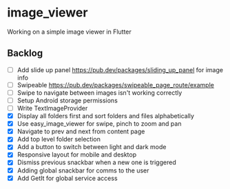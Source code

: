 # image_viewer
Working on a simple image viewer in Flutter

## Backlog
* [ ] Add slide up panel https://pub.dev/packages/sliding_up_panel for image info
* [ ] Swipeable https://pub.dev/packages/swipeable_page_route/example
* [ ] Swipe to navigate between images isn't working correctly
* [ ] Setup Android storage permissions
* [ ] Write TextImageProvider
* [X] Display all folders first and sort folders and files alphabetically
* [X] Use easy_image_viewer for swipe, pinch to zoom and pan
* [X] Navigate to prev and next from content page
* [X] Add top level folder selection
* [X] Add a button to switch between light and dark mode
* [X] Responsive layout for mobile and desktop
* [X] Dismiss previous snackbar when a new one is triggered
* [X] Adding global snackbar for comms to the user
* [X] Add GetIt for global service access